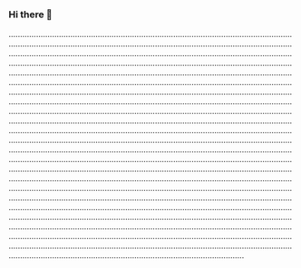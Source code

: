 ### Hi there 👋

...........................................................................................................................................................................................................................................................................................................................................................................................................................................................................................................................................................................................................................................................................................................................................................................................................................................................................................................................................................................................................................................................................................................................................................................................................................................................................................................................................................................................................................................................................................................................................................................................................................................................................................................................................................................................................................................................................................................................................................................................................................................................................................................................................................................................................................................................................................................................................................................................................................................................................................................................................................................................................................................................................................................................................................................................................................................................................................................................................................................................................................................................................